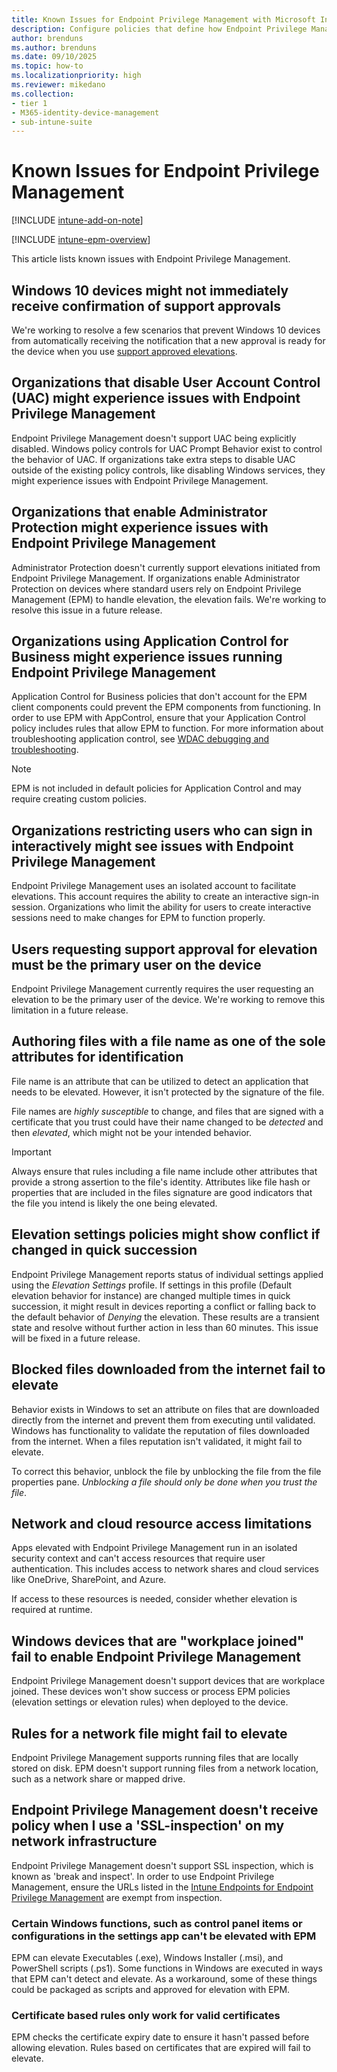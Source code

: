 ```yaml
---
title: Known Issues for Endpoint Privilege Management with Microsoft Intune
description: Configure policies that define how Endpoint Privilege Management functions in your tenant, and behaviors when elevating files to run in administrative context.
author: brenduns
ms.author: brenduns
ms.date: 09/10/2025
ms.topic: how-to
ms.localizationpriority: high
ms.reviewer: mikedano
ms.collection:
- tier 1
- M365-identity-device-management
- sub-intune-suite
---
```


# Known Issues for Endpoint Privilege Management

[!INCLUDE [intune-add-on-note](../includes/intune-add-on-note.md)]

[!INCLUDE [intune-epm-overview](includes/intune-epm-overview.md)]

This article lists known issues with Endpoint Privilege Management.

## Windows 10 devices might not immediately receive confirmation of support approvals

We're working to resolve a few scenarios that prevent Windows 10 devices from automatically receiving the notification that a new approval is ready for the device when you use [support approved elevations](../protect/epm-support-approved.md#about-support-approved-elevations).

## Organizations that disable User Account Control (UAC) might experience issues with Endpoint Privilege Management

Endpoint Privilege Management doesn't support UAC being explicitly disabled. Windows policy controls for UAC Prompt Behavior exist to control the behavior of UAC. If organizations take extra steps to disable UAC outside of the existing policy controls, like disabling Windows services, they might experience issues with Endpoint Privilege Management.

## Organizations that enable Administrator Protection might experience issues with Endpoint Privilege Management

Administrator Protection doesn't currently support elevations initiated from Endpoint Privilege Management. If organizations enable Administrator Protection on devices where standard users rely on Endpoint Privilege Management (EPM) to handle elevation, the elevation fails. We're working to resolve this issue in a future release.

## Organizations using Application Control for Business might experience issues running Endpoint Privilege Management

Application Control for Business policies that don't account for the EPM client components could prevent the EPM components from functioning. In order to use EPM with AppControl, ensure that your Application Control policy includes rules that allow EPM to function. For more information about troubleshooting application control, see [WDAC debugging and troubleshooting](/windows/security/application-security/application-control/windows-defender-application-control/operations/wdac-debugging-and-troubleshooting).

> [!Note]
> EPM is not included in default policies for Application Control and may require creating custom policies.

## Organizations restricting users who can sign in interactively might see issues with Endpoint Privilege Management

Endpoint Privilege Management uses an isolated account to facilitate elevations. This account requires the ability to create an interactive sign-in session. Organizations who limit the ability for users to create interactive sessions need to make changes for EPM to function properly.

## Users requesting support approval for elevation must be the primary user on the device

Endpoint Privilege Management currently requires the user requesting an elevation to be the primary user of the device. We're working to remove this limitation in a future release.

## Authoring files with a file name as one of the sole attributes for identification

File name is an attribute that can be utilized to detect an application that needs to be elevated. However, it isn't protected by the signature of the file.

File names are *highly susceptible* to change, and files that are signed with a certificate that you trust could have their name changed to be *detected* and then *elevated*, which might not be your intended behavior.

> [!IMPORTANT]
> Always ensure that rules including a file name include other attributes that provide a strong assertion to the file's identity. Attributes like file hash or properties that are included in the files signature are good indicators that the file you intend is likely the one being elevated.

## Elevation settings policies might show conflict if changed in quick succession

Endpoint Privilege Management reports status of individual settings applied using the *Elevation Settings* profile. If settings in this profile (Default elevation behavior for instance) are changed multiple times in quick succession, it might result in devices reporting a conflict or falling back to the default behavior of *Denying* the elevation. These results are a transient state and resolve without further action in less than 60 minutes. This issue will be fixed in a future release.

## Blocked files downloaded from the internet fail to elevate

Behavior exists in Windows to set an attribute on files that are downloaded directly from the internet and prevent them from executing until validated. Windows has functionality to validate the reputation of files downloaded from the internet. When a files reputation isn't validated, it might fail to elevate.

To correct this behavior, unblock the file by unblocking the file from the file properties pane. *Unblocking a file should only be done when you trust the file*.

## Network and cloud resource access limitations

Apps elevated with Endpoint Privilege Management run in an isolated security context and can't access resources that require user authentication. This includes access to network shares and cloud services like OneDrive, SharePoint, and Azure.

If access to these resources is needed, consider whether elevation is required at runtime.

## Windows devices that are "workplace joined" fail to enable Endpoint Privilege Management

Endpoint Privilege Management doesn't support devices that are workplace joined. These devices won't show success or process EPM policies (elevation settings or elevation rules) when deployed to the device.

## Rules for a network file might fail to elevate

Endpoint Privilege Management supports running files that are locally stored on disk. EPM doesn't support running files from a network location, such as a network share or mapped drive.

## Endpoint Privilege Management doesn't receive policy when I use a 'SSL-inspection' on my network infrastructure

Endpoint Privilege Management doesn't support SSL inspection, which is known as 'break and inspect'. In order to use Endpoint Privilege Management, ensure the URLs listed in the [Intune Endpoints for Endpoint Privilege Management](../fundamentals/intune-endpoints.md#microsoft-intune-endpoint-privilege-management) are exempt from inspection.

### Certain Windows functions, such as control panel items or configurations in the settings app can't be elevated with EPM

EPM can elevate Executables (.exe), Windows Installer (.msi), and PowerShell scripts (.ps1). Some functions in Windows are executed in ways that EPM can't detect and elevate. As a workaround, some of these things could be packaged as scripts and approved for elevation with EPM.

### Certificate based rules only work for valid certificates

EPM checks the certificate expiry date to ensure it hasn't passed before allowing elevation. Rules based on certificates that are expired will fail to elevate.
